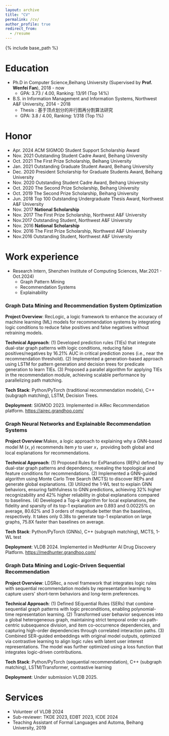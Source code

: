 ```yaml
---
layout: archive
title: "CV"
permalink: /cv/
author_profile: true
redirect_from:
  - /resume
---
```


{% include base_path %}

Education
======
* Ph.D in Computer Science,Beihang University (Supervised by **Prof. Wenfei Fan**), 2018 - now
  * GPA: 3.73 / 4.00, Ranking: 13/91 (Top 14%)
* B.S. in Information Management and Information Systems, Northwest A&F University, 2014 - 2018
  * Thesis : 基于顶点划分的并行图再分割算法研究
  * GPA: 3.8 / 4.00, Ranking: 1/318 (Top 1%)


Honor
======
* Apr. 2024 ACM SIGMOD Student Support Scholarship Award
* Nov. 2021 Outstanding Student Cadre Award, Beihang University
* Oct. 2021 The First Prize Scholarship, Beihang University
* Jan. 2021 Outstanding Graduate Student Award, Beihang University
* Dec. 2020 President Scholarship for Graduate Students Award, Beihang University
* Nov. 2020 Outstanding Student Cadre Award, Beihang University
* Oct. 2020 The Second Prize Scholarship, Beihang University
* Oct. 2019 The Second Prize Scholarship, Beihang University
* Jun. 2018 Top 100 Outstanding Undergraduate Thesis Award, Northwest A&F University
* Nov. 2017 **National Scholarship**
* Nov. 2017 The First Prize Scholarship, Northwest A&F University
* Nov.2017 Outstanding Student, Northwest A&F University
* Nov. 2016 **National Scholarship**
* Nov. 2016 The First Prize Scholarship, Northwest A&F University
* Nov.2016 Outstanding Student, Northwest A&F University


Work experience
======
* Research Intern, Shenzhen Institute of Computing Sciences, Mar.2021 - Oct.2024)
  * Graph Pattern Mining
  * Recommendation Systems
  * Explainability

### Graph Data Mining and Recommendation System Optimization
**Project Overview**: RecLogic, a logic framework to enhance the accuracy of machine learning (ML) models for recommendation systems by integrating logic conditions to reduce false positives and false negatives without retraining models.

**Technical Approach**: (1) Developed prediction rules (TIEs) that integrate dual-star graph patterns with logic conditions, reducing false positives/negatives by 16.21% AUC in critical prediction zones (i.e., near the recommendation threshold). (2) Implemented a generation-based approach using LSTM for pattern generation and decision trees for predicate generation to learn TIEs. (3) Proposed a parallel algorithm for applying TIEs in the recommendation module, achieving scalable performance by parallelizing path matching.

**Tech Stack**: Python/PyTorch (traditional recommendation models), C++ (subgraph matching), LSTM, Decision Trees.

**Deployment**: SIGMOD 2023. Implemented in AIRec Recommendation platform. https://airec.grandhoo.com/

### Graph Neural Networks and Explainable Recommendation Systems
**Project Overview**:Makex, a logic approach to explaining why a GNN-based model M (𝑥, 𝑦) recommends item 𝑦 to user 𝑥，providing both global and local explanations for recommendations.

**Technical Approach**: (1) Proposed Rules for ExPlanations (REPs) defined by dual-star graph patterns and dependency, revealing the topological and feature conditions for recommendations. (2) Implemented a GNN-guided algorithm using Monte Carlo Tree Search (MCTS) to discover REPs and generate global explanations. (3) Utilized the 1-WL test to explain GNN behaviors, ensuring faithfulness to GNN predictions, achieving 32% higher recognizability and 42% higher reliability in global explanations compared to baselines. (4) Developed a Top-k algorithm for local explanations, the fidelity and sparsity of its top-1 explanation are 0.893 and 0.00225% on average, 80.62% and 3 orders of magnitude better than the baselines, respectively. It takes only 0.38s to generate top-1 explanation on large graphs, 75.8X faster than baselines on average.

**Tech Stack**: Python/PyTorch (GNNs), C++ (subgraph matching), MCTS, 1-WL test

**Deployment**: VLDB 2024. Implemented in MedHunter AI Drug Discovery Platform. https://medhunter.grandhoo.com/

### Graph Data Mining and Logic-Driven Sequential Recommendation
**Project Overview**: LDSRec, a novel framework that integrates logic rules with sequential recommendation models by representation learning to capture users' short-term behaviors and long-term preferences.

**Technical Approach**: (1) Defined SEquential Rules (SERs) that combine sequential graph patterns with logic preconditions, enabling polynomial-time representation learning. (2) Transformed user behavior sequences into a global heterogeneous graph, maintaining strict temporal order via path-centric subsequence division, and item co-occurrence dependencies, and capturing high-order dependencies through correlated interaction paths. (3) Combined SER-guided embeddings with original model outputs, optimized via contrastive learning to align logic rules with latent user interest representations. The model was further optimized using a loss function that integrates logic-driven contributions.

**Tech Stack**: Python/PyTorch (sequential recommendation), C++ (subgraph matching), LSTM/Transformer, contrastive learning

**Deployment**: Under submission VLDB 2025.

Services
======
* Volunteer of VLDB 2024
* Sub-reviewer: TKDE 2023, EDBT 2023, ICDE 2024
* Teaching Assistant of Formal Languages and Automa, Beihang University, 2019
